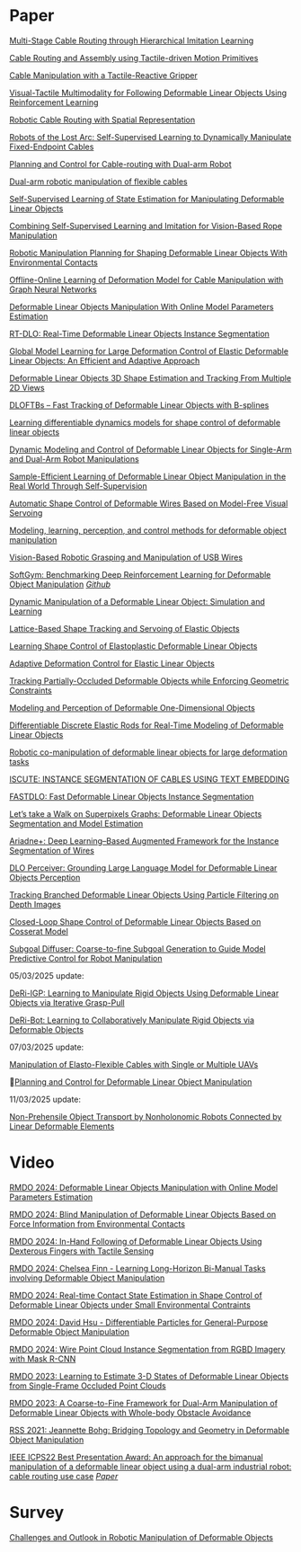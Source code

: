 # Paper

[Multi-Stage Cable Routing through Hierarchical Imitation Learning](https://arxiv.org/pdf/2307.08927)

[Cable Routing and Assembly using Tactile-driven Motion Primitives](https://arxiv.org/pdf/2303.11765)

[Cable Manipulation with a Tactile-Reactive Gripper](https://arxiv.org/pdf/1910.02860)

[Visual-Tactile Multimodality for Following Deformable Linear Objects Using Reinforcement Learning](https://arxiv.org/pdf/2204.00117)

[Robotic Cable Routing with Spatial Representation](https://ieeexplore.ieee.org/stamp/stamp.jsp?tp=&arnumber=9732654)

[Robots of the Lost Arc: Self-Supervised Learning to Dynamically Manipulate Fixed-Endpoint Cables](https://arxiv.org/pdf/2011.04840)

[Planning and Control for Cable-routing with Dual-arm Robot](https://ieeexplore.ieee.org/stamp/stamp.jsp?tp=&arnumber=9811765)

[Dual-arm robotic manipulation of flexible cables](https://ieeexplore.ieee.org/stamp/stamp.jsp?tp=&arnumber=8593780)

[Self-Supervised Learning of State Estimation for Manipulating Deformable Linear Objects](https://arxiv.org/pdf/1911.06283)

[Combining Self-Supervised Learning and Imitation for Vision-Based Rope Manipulation](https://arxiv.org/pdf/1703.02018)

[Robotic Manipulation Planning for Shaping Deformable Linear Objects With Environmental Contacts](https://ieeexplore.ieee.org/stamp/stamp.jsp?arnumber=8851170)

[Offline-Online Learning of Deformation Model for Cable Manipulation with Graph Neural Networks](https://arxiv.org/pdf/2203.15004)

[Deformable Linear Objects Manipulation With Online Model Parameters Estimation](https://ieeexplore.ieee.org/stamp/stamp.jsp?tp=&arnumber=10412116)

[RT-DLO: Real-Time Deformable Linear Objects Instance Segmentation](https://ieeexplore.ieee.org/stamp/stamp.jsp?tp=&arnumber=10045806)

[Global Model Learning for Large Deformation Control of Elastic Deformable Linear Objects: An Efficient and Adaptive Approach](https://ieeexplore.ieee.org/stamp/stamp.jsp?tp=&arnumber=9888782)

[Deformable Linear Objects 3D Shape Estimation and Tracking From Multiple 2D Views](https://ieeexplore.ieee.org/stamp/stamp.jsp?tp=&arnumber=10120758)

[DLOFTBs – Fast Tracking of Deformable Linear Objects with B-splines](https://arxiv.org/pdf/2302.13694)

[Learning differentiable dynamics models for shape control of deformable linear objects](https://pdf.sciencedirectassets.com/271599/1-s2.0-S0921889022X00109/1-s2.0-S0921889022001518/main.pdf?X-Amz-Security-Token=IQoJb3JpZ2luX2VjEML%2F%2F%2F%2F%2F%2F%2F%2F%2F%2FwEaCXVzLWVhc3QtMSJHMEUCIQC04bCV2D7%2BcdNz9I%2Be630%2BVnLiOI0XSq2%2BNJqi2IiTQwIgU9uzII9JHu%2FA6SepmoFfd651gaK0VkFdW%2FfmfANYEysqswUIOxAFGgwwNTkwMDM1NDY4NjUiDGhXLmd3JlTG%2FJZ1WiqQBUHLLkM9EXBMlySTPIGVmhnq1fJBxW1rzAkMjPZKL4k47QgY568EBcZ%2B6cLqDhWwgoR6%2Bk5%2BRtQPgFkTcern0%2Brttk068oJAuAMa2g3swDINGjxoEHl8SVbbO5%2FF0n6cH6apn%2BLXvc1Uxp3MSjLotONUVlL1r54KAozmwz5003wHfIuS%2BZ%2BWEAhVGdpsCKjJMNoWnkg23H%2By2Cdc%2FzcCq7cu63T2eZfr8DMW%2FPw8vZ%2FfPi64Ev01Of4kYhUzkhc8Vn7L8pffu1di%2BFiuXSZUoBvodHH4egKMCmrut40339gZ9VTK4ajxOpj7PwUbk%2B91vBymZSSWFpCss1IgstBbxpJJvQ89HVQ%2B7ncRqlB%2FcIOIJk%2BpscOTIQz3pz3KTTHnZ26WXwhm8rPo1WYsF0mLvQC%2FWL6vaGr4JFg5WdbEZ0QTjwtBQWEWEaK%2BLbB%2Fqy7TyW29ABw7289mmbnyrh1ITT6V5Qt8BJ1BcEwJXDj6ZkHZRauII2CHoJOkRQSVYvZn6w7HJwUoRs8KlPPcFW%2FnzoLUQqbOeaaBXVbMAH8o5aHapzKQRs9G5nLaG8RZNRuxmqCm0lOc7YkciT1bvILiUDTd83Yugt4zV5fLdEtS%2FsAP7D6Ef9pemuhZf7jES7vgvo5gGeUNf%2F8MVgVq5A25jKthPph063WOZtyX%2BC13ujzyO4UXHtAhOT8TV%2FcsNZTYxw%2B6fBa7R%2F0DIyiXFpg0bBY5YBngiiOOuxHx0UN05WnTPIiWKwz4jwfyvIunB6zfCmqxqVhIqmlyQaNwNIn33mju6VGl9y6UBJLloZr8H7OK2NBy0cm6rdGUhBMsAwdgy4qngclIwoDNdCl0N7aYq99SpKSmtPtzA4dymiMhZWmnMNPX%2B7gGOrEBX1TqS0ejB0qKv3psksuYBURLpl4qPnDkwVB7HgZZn3t8z7DywlNYktfuG07XqkBmCBZis0hpraPPM7wih%2FwHGNzhvwXxrhZpPz631bbs1%2F8jJewcwtAJgm8CqSmFioRgYHPVPcQiulAHm0Fty%2BmmCQObqysxfOJBw2dQ4DuwEuKyfburdpXtjqJVTXTgg1vSDAoLYzRZBs26XZDTNY9XqkY%2BzTBXXwv6l7f2u6uh8eUN&X-Amz-Algorithm=AWS4-HMAC-SHA256&X-Amz-Date=20241028T021415Z&X-Amz-SignedHeaders=host&X-Amz-Expires=300&X-Amz-Credential=ASIAQ3PHCVTYWGTTGBF4%2F20241028%2Fus-east-1%2Fs3%2Faws4_request&X-Amz-Signature=78e96c1db2330a4f8f8466e43dda66827c965e49f6b00bf79374d70323c25595&hash=159d4d5962f208dbe7417f91fd43db14b8f68f1899e9155a724548ed5cd5d1f7&host=68042c943591013ac2b2430a89b270f6af2c76d8dfd086a07176afe7c76c2c61&pii=S0921889022001518&tid=spdf-c5b4b376-b967-43fa-a3b6-e99d38f81b76&sid=d586ff3b16fed34a5938fcd4bcd4a24fe5dbgxrqb&type=client&tsoh=d3d3LnNjaWVuY2VkaXJlY3QuY29t&ua=0e0558075d5257595455&rr=8d976947299fdd4d&cc=hk&kca=eyJrZXkiOiIrci9CV0VPeW9jQlJidUNjdTQ2WEdlbUplelZJcTcwMUM3S0N0WDhqeVY5VkhhSkJEcUhLcTdtRjFsb2d3R1laRnRFMm9McW1KTGhjVjExVXZLT2kyNExHRTE3d1M4eDZwQVpFelgyUVNJSEdNSE5sMTJ3V3NxcHZvWVJpcjdPQy9LalpuZDIrY1gveERDK1d4ODh0eTZpV2grK1Iwbk1ZdHNreTZ3c2pCaWo3VGdvNyIsIml2IjoiNmEzMDk0ZDUwOTRlNGNkNjA3ODRlMTIxMjhhZWU2ZmEifQ==_1730081666404)

[Dynamic Modeling and Control of Deformable Linear Objects for Single-Arm and Dual-Arm Robot Manipulations](https://ieeexplore.ieee.org/stamp/stamp.jsp?tp=&arnumber=9714152)

[Sample-Efficient Learning of Deformable Linear Object Manipulation in the Real World Through Self-Supervision](https://ieeexplore.ieee.org/stamp/stamp.jsp?tp=&arnumber=9626655)

[Automatic Shape Control of Deformable Wires Based on Model-Free Visual Servoing](https://ieeexplore.ieee.org/stamp/stamp.jsp?tp=&arnumber=9133322)

[Modeling, learning, perception, and control methods for deformable object manipulation](https://www.science.org/doi/epdf/10.1126/scirobotics.abd8803)

[Vision-Based Robotic Grasping and Manipulation of USB Wires](https://ieeexplore.ieee.org/stampPDF/getPDF.jsptp=&arnumber=8460694)

[SoftGym: Benchmarking Deep Reinforcement Learning for Deformable Object Manipulation](https://arxiv.org/pdf/2011.07215)     [*Github*](https://github.com/Xingyu-Lin/softgym)

[Dynamic Manipulation of a Deformable Linear Object: Simulation and Learning](https://arxiv.org/pdf/2310.00911)

[Lattice-Based Shape Tracking and Servoing of Elastic Objects](https://ieeexplore.ieee.org/stamp/stamp.jsp?tp=&arnumber=10314001)

[Learning Shape Control of Elastoplastic Deformable Linear Objects](https://ieeexplore.ieee.org/stamp/stamp.jsp?tp=&arnumber=9561984)

[Adaptive Deformation Control for Elastic Linear Objects](https://www.frontiersin.org/journals/robotics-and-ai/articles/10.3389/frobt.2022.868459/full)

[Tracking Partially-Occluded Deformable Objects while Enforcing Geometric Constraints](https://arxiv.org/pdf/2011.00627)

[Modeling and Perception of Deformable One-Dimensional Objects](https://rll.berkeley.edu/surgical/icra11/icra_doo.pdf)

[Differentiable Discrete Elastic Rods for Real-Time Modeling of Deformable Linear Objects](https://arxiv.org/pdf/2406.05931)

[Robotic co-manipulation of deformable linear objects for large deformation
tasks](https://pdf.sciencedirectassets.com/271599/1-s2.0-S0921889024X00032/1-s2.0-S0921889024000356/main.pdf?X-Amz-Security-Token=IQoJb3JpZ2luX2VjEJn%2F%2F%2F%2F%2F%2F%2F%2F%2F%2FwEaCXVzLWVhc3QtMSJHMEUCIFKc5dVm8ixbI5Zc%2BMdbMt8uSHUFDCs%2FrMsVpU0NW9g0AiEAlV3w%2FT9o0oB9Eyu4WS5OQGPkhJPMYRpErQ9%2FMuRePVsqswUIIhAFGgwwNTkwMDM1NDY4NjUiDKIyEvBZn%2F5VaatTZiqQBQ7cympHX06D2N8WMgjhYzZO5pAUOhsupO%2B7pMygyQqq6OrSs6BMyxNQKUgrsXcVeIHCbnWctEyd9HwZ%2BKIKR3LfSW8Wp%2BkuDC9Cb8DuQKQs0WXut8OfNNlisOYRdHQhtJrJDJdTek8GzT26WuI0drxAxYPvdZG7z9tfnd7rBKjvhzHzrF96B5yKAa7%2B%2BLfq2bxT2T01KwO%2FiPlTbMuuutsXA%2FlwFVUqccvdFMTxXMGIl2p6Cjco7jn83K7fXcWxZDQp1cNuV5NX3jASKG%2BvghfAHrZbIMPF8ffY4UNy%2Bg2TPqmqN1FWhgGRGPN7MZZRdXwGE0y9EJ6AALt7%2BtY6oH%2BJpMmjV83iZcE%2Fi%2BibhNc0z9a1ZliicyTt7WYKRagB0WCpDifI1SuB6F41ciDbnPi6oPkFxbN1du9LmoopGEra6PEiBIPdoLY3WHf4hk9yv4DHTrckMIIWRJ9mYMLSl9jfPZyqvPGkR%2B1YXCrFlNxOoeOu5NQTCcDkHOefdqcYE4sLlTyoT89WHQw0vqiTBF9nnv8OmMuH%2BRjP5ss8lR0TJ6HnDJjibIs%2Fz8da00SH3aH9qSZgX7CAYc6n1xV0d%2F0Bov48XmOmXFYAT3ypWfyqZrsq9ImZOHyJ1OBalyIeqYGPW4s4j%2BZUbryV2QTaUUBOzScyIdeB78v1hoKfioAcZbA6LjLV26JjzPVrJ1ARBcgSe38uddNG3XGAGCwvrVWXaOV8D2yDSBZeZH3Ty6AzWfPrWHgw4V4WwjuDfrRq35EUxCAYGKtk4L5DC1XOIl7rNw2hNe8j0Wlpy1AUBr2C%2BFVZ7mWzBF0t8N4ZxOSCILA2miIzHWfW5kw4Snqx%2BE%2BypQPWXtlrrf8DjIDkaYESMIX5qrkGOrEB9MyTjOo49aR0Cd12b7eJehbmHQEQAqWTC7azbrVDjtx3BiB47G%2BVFA%2BNdmo6pshpzZB%2BR%2Bl3iPFlwWmUH8QSDKHIUh0bYZfgm82kFkf2QUSP07DEmtwuEnHovgctO%2FMORH9IaIFD2incsYv0n4kuFrIyPBXMYU9XUh6w8Y7YGS3GDAQpyQF6EJ1JMIWJs2TsUha0XcuSFAEtnePURmsJ7cVciO9u1mvmMqqJvWjop98T&X-Amz-Algorithm=AWS4-HMAC-SHA256&X-Amz-Date=20241106T010958Z&X-Amz-SignedHeaders=host&X-Amz-Expires=300&X-Amz-Credential=ASIAQ3PHCVTYTFI7GVDU%2F20241106%2Fus-east-1%2Fs3%2Faws4_request&X-Amz-Signature=ae9595479059f10b171ddcdebf66a155319339207bd9e6c1558fcf26651b365e&hash=09746d6cb8b6f780af4b11cdfae7ef76cfdbfccdb3ee19fddabd1a30e07151f9&host=68042c943591013ac2b2430a89b270f6af2c76d8dfd086a07176afe7c76c2c61&pii=S0921889024000356&tid=spdf-0755c5c4-5ded-4ec8-bc33-84d8d2382b86&sid=6222942d2b2a1147673ba5366d0137c78a2cgxrqa&type=client&tsoh=d3d3LnNjaWVuY2VkaXJlY3QuY29t&ua=0e055807015452535852&rr=8de133805dfb1079&cc=hk&kca=eyJrZXkiOiJZdlA4VWNzV2VVMEFqa3FSV2J0N2RlRWdnQXZSSXcvM0w2bFlNdUtjUENReTZnRHJlZ1A0bkxxZ1E2RXo0MzRYSDgzdGVUVTZhYmlTdlpMcmphRkRpR0hZbko2b2F6bVVjNlRCMjlyVk9yZmlzRVREbHVuZjRpU3dKUkVZSXpvOVFsUFB2YmpzSEEvTVgyajd4Z1Z0SmwzcmtVV084VjN5LzgrWmpkNUVPNGZGQkRiVyIsIml2IjoiMzRjOWM2NjhjMDhjMGJiMWZmMjQ1MmQyOTk2ZmQ5YTQifQ==_1730855403106)

[ISCUTE: INSTANCE SEGMENTATION OF CABLES USING TEXT EMBEDDING](https://arxiv.org/pdf/2402.11996)

[FASTDLO: Fast Deformable Linear Objects Instance Segmentation](https://ieeexplore.ieee.org/stamp/stamp.jsp?tp=&arnumber=9830852)

[Let’s take a Walk on Superpixels Graphs: Deformable Linear Objects Segmentation and Model Estimation](https://arxiv.org/pdf/1810.04461)

[Ariadne+: Deep Learning–Based Augmented Framework for the Instance Segmentation of Wires](https://ieeexplore.ieee.org/stamp/stamp.jsp?tp=&arnumber=9721686)

[DLO Perceiver: Grounding Large Language Model for Deformable Linear Objects Perception](https://ieeexplore.ieee.org/stamp/stamp.jsp?tp=&arnumber=10742556)

[Tracking Branched Deformable Linear Objects Using Particle Filtering on Depth Images](https://ieeexplore.ieee.org/stamp/stamp.jsp?tp=&arnumber=10711651)

[Closed-Loop Shape Control of Deformable Linear Objects Based on Cosserat Model](https://ieeexplore.ieee.org/stamp/stamp.jsp?tp=&arnumber=10654562)

[Subgoal Diffuser: Coarse-to-fine Subgoal Generation to Guide Model Predictive Control for Robot Manipulation](https://ieeexplore.ieee.org/stamp/stamp.jsp?tp=&arnumber=10610189)

05/03/2025 update:

[DeRi-IGP: Learning to Manipulate Rigid Objects Using Deformable Linear Objects via Iterative Grasp-Pull](https://ieeexplore.ieee.org/stamp/stamp.jsp?tp=&arnumber=10878300)

[DeRi-Bot: Learning to Collaboratively Manipulate Rigid Objects via Deformable Objects](https://ieeexplore.ieee.org/stamp/stamp.jsp?tp=&arnumber=10225274)

07/03/2025 update:

[Manipulation of Elasto-Flexible Cables with Single or Multiple UAVs](https://arxiv.org/pdf/2503.04304)

:star_struck:[Planning and Control for Deformable Linear Object Manipulation](https://arxiv.org/pdf/2503.04007)

11/03/2025 update:

[Non-Prehensile Object Transport by Nonholonomic Robots Connected by Linear Deformable Elements](https://49b3f50f-ac09-4f49-81ce-31a97c0fee51.usrfiles.com/ugd/49b3f5_8c29400046de47ea8a127f3204be71f5.pdf)

# Video

[RMDO 2024: Deformable Linear Objects Manipulation with Online Model Parameters Estimation](https://www.youtube.com/watch?v=zdcAsmtAI7w)

[RMDO 2024: Blind Manipulation of Deformable Linear Objects Based on Force Information from Environmental Contacts](https://www.youtube.com/watch?v=E4W9FRgtl5I)

[RMDO 2024: In-Hand Following of Deformable Linear Objects Using Dexterous Fingers with Tactile Sensing](https://www.youtube.com/watch?v=Gi0S0wexTXM&t=1s)

[RMDO 2024: Chelsea Finn - Learning Long-Horizon Bi-Manual Tasks involving Deformable Object Manipulation](https://www.youtube.com/watch?v=MAI-IJieiGU)

[RMDO 2024: Real-time Contact State Estimation in Shape Control of Deformable Linear Objects under Small Environmental Contraints](https://www.youtube.com/watch?v=2vTB1VM4uB0)

[RMDO 2024: David Hsu - Differentiable Particles for General-Purpose Deformable Object Manipulation](https://www.youtube.com/watch?v=zG7o-cgtCrs)

[RMDO 2024: Wire Point Cloud Instance Segmentation from RGBD Imagery with Mask R-CNN](https://www.youtube.com/watch?v=eqgZQckCDOY)

[RMDO 2023: Learning to Estimate 3-D States of Deformable Linear Objects from Single-Frame Occluded Point Clouds](https://www.youtube.com/watch?v=6VeAIWxmipo)

[RMDO 2023: A Coarse-to-Fine Framework for Dual-Arm Manipulation of Deformable Linear Objects with Whole-body Obstacle Avoidance](https://www.youtube.com/watch?v=_m1bVlXw6UI)

[RSS 2021: Jeannette Bohg: Bridging Topology and Geometry in Deformable Object Manipulation](https://www.youtube.com/watch?v=OlCAs8oiN8o)

[IEEE ICPS22 Best Presentation Award: An approach for the bimanual manipulation of a deformable linear object using a dual-arm industrial robot: cable routing use case](https://www.youtube.com/watch?v=oE1t51900EA) [*Paper*](https://ieeexplore.ieee.org/document/9816981)

# Survey

[Challenges and Outlook in Robotic Manipulation of Deformable Objects](https://ieeexplore.ieee.org/stamp/stamp.jsp?tp=&arnumber=9721534)
